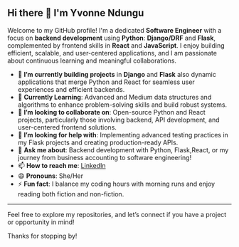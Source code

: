 ## Hi there 👋 I'm Yvonne Ndungu

Welcome to my GitHub profile! I'm a dedicated **Software Engineer** with a focus on **backend development** using **Python**: **Django/DRF** and **Flask**, complemented by frontend skills in **React** and **JavaScript**. I enjoy building efficient, scalable, and user-centered applications, and I am passionate about continuous learning and meaningful collaborations.


- 🌱 **I’m currently building projects** in **Django** and **Flask** also dynamic applications that merge Python and React for seamless user experiences and efficient backends.
- 🌱 **Currently Learning**: Advanced and Medium data structures and algorithms to enhance problem-solving skills and build robust systems.
- 👯 **I’m looking to collaborate on**: Open-source Python and React projects, particularly those involving backend, API development, and user-centered frontend solutions.
- 🤔 **I’m looking for help with**: Implementing advanced testing practices in my Flask projects and creating production-ready APIs.
- 💬 **Ask me about**: Backend development with Python, Flask,React, or my journey from business accounting to software engineering!
- 📫 **How to reach me**: [LinkedIn](https://www.linkedin.com/in/YvonneNdungu)
- 😄 **Pronouns**: She/Her
- ⚡ **Fun fact**: I balance my coding hours with morning runs and enjoy reading both fiction and non-fiction.

---
Feel free to explore my repositories, and let’s connect if you have a project or opportunity in mind!

Thanks for stopping by!

